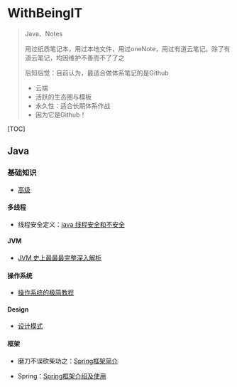 # WithBeingIT
> Java、Notes
>
> 用过纸质笔记本，用过本地文件，用过oneNote，用过有道云笔记。除了有道云笔记，均因维护不善而不了了之
>
> 后知后觉：目前认为，最适合做体系笔记的是Github
>
> - 云端
> - 活跃的生态圈与模板
> - 永久性：适合长期体系作战
> - 因为它是Github！

[TOC]

## Java

### 基础知识

- [高级](https://github.com/UKeliliShuai/WithBeingIT/blob/master/ElementaryKnowledge/%E9%AB%98%E7%BA%A7.md)

#### 多线程

- 线程安全定义：[java 线程安全和不安全](https://blog.csdn.net/mccand1234/article/details/52013168)

#### JVM

- [JVM 史上最最最完整深入解析](https://mp.weixin.qq.com/s/EydeGMpxd_zYv11noPAABA)

#### 操作系统

- [操作系统的极简教程](https://mp.weixin.qq.com/s/p7AUCjig126UFOCruyD15A)

#### Design

- [设计模式](https://github.com/UKeliliShuai/WithBeingIT/blob/master/Design/%E8%AE%BE%E8%AE%A1%E6%A8%A1%E5%BC%8F.md)

#### 框架

- 磨刀不误砍柴功之：[Spring框架简介](https://www.jianshu.com/p/7b6a070119c7)

- Spring：[Spring框架介绍及使用](https://blog.csdn.net/qq_22583741/article/details/79589910#2-%E5%85%A5%E9%97%A8%E6%A1%88%E4%BE%8Bioc)
